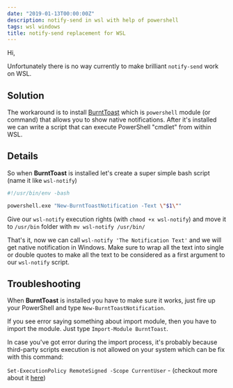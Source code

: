 ```yaml
---
date: "2019-01-13T00:00:00Z"
description: notify-send in wsl with help of powershell
tags: wsl windows
title: notify-send replacement for WSL
---
```


Hi,

Unfortunately there is no way currently to make brilliant `notify-send` work on WSL.

Solution
--------
The workaround is to install [BurntToast](https://github.com/Windos/BurntToast) which is
`powershell` module (or command) that allows you to show native notifications.
After it's installed we can write a script that can execute PowerShell "cmdlet" from within WSL.

Details
-------

So when **BurntToast** is installed let's create a super simple bash script (name it like `wsl-notify`)

```bash
#!/usr/bin/env -bash

powershell.exe "New-BurntToastNotification -Text \"$1\""
```

Give our `wsl-notify` execution rights (with `chmod +x wsl-notify`) and move it to `/usr/bin` folder with `mv wsl-notify /usr/bin/`

That's it, now we can call `wsl-notify 'The Notification Text'` and we will get native notification in Windows.
Make sure to wrap all the text into single or double quotes to make all the text to be considered as a first argument to our `wsl-notify` script.

Troubleshooting
---------------

When **BurntToast**  is installed you have to make sure it works, just fire up your PowerShell and type `New-BurntToastNotification`.

If you see error saying something about import module, then you have to import the module.
Just type `Import-Module BurntToast`.

In case you've got error during the import process,
it's probably because third-party scripts execution is not allowed on your system
which can be fix with this command:

`Set-ExecutionPolicy RemoteSigned -Scope CurrentUser` - (checkout more about it [here](https://docs.microsoft.com/en-us/powershell/module/microsoft.powershell.security/set-executionpolicy?view=powershell-6))
